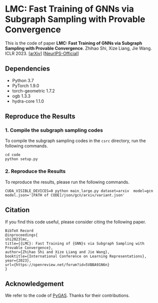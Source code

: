 # LMC: Fast Training of GNNs via Subgraph Sampling with Provable Convergence

This is the code of paper 
**LMC: Fast Training of GNNs via Subgraph Sampling with Provable Convergence**. 
Zhihao Shi, Xize Liang, Jie Wang. ICLR 2023. [[arXiv](https://arxiv.org/abs/2302.00924)]
[[NeurIPS-Official](https://openreview.net/forum?id=5VBBA91N6n)]

## Dependencies
- Python 3.7
- PyTorch 1.9.0
- torch-geometric 1.7.2
- ogb 1.3.3
- hydra-core 1.1.0


## Reproduce the Results

### 1. Compile the subgraph sampling codes
To compile the subgraph sampling codes in the `csrc` directory, run the following commands.

```shell script
cd code
python setup.py
```

### 2. Reproduce the Results 
To reproduce the results,
please run the following commands.

```shell script
CUDA_VISIBLE_DEVICES=0 python main_large.py dataset=arxiv  model=gcn  model.json='[PATH of CODE]/json/gcn/arxiv/variant.json'
```

## Citation
If you find this code useful, please consider citing the following paper.
```
BibTeX Record
@inproceedings{
shi2023lmc,
title={{LMC}: Fast Training of {GNN}s via Subgraph Sampling with Provable Convergence},
author={Zhihao Shi and Xize Liang and Jie Wang},
booktitle={International Conference on Learning Representations},
year={2023},
url={https://openreview.net/forum?id=5VBBA91N6n}
}
```

## Acknowledgement
We refer to the code of [PyGAS](https://github.com/rusty1s/pyg_autoscale). Thanks for their contributions.






